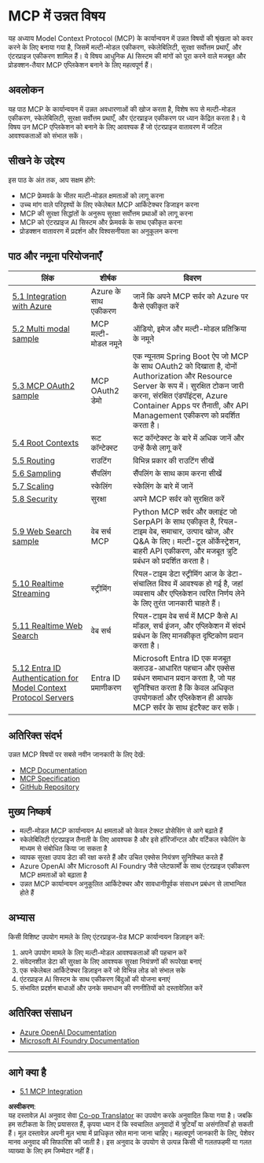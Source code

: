 <!--
CO_OP_TRANSLATOR_METADATA:
{
  "original_hash": "b96f2864e0bcb6fae9b4926813c3feb1",
  "translation_date": "2025-06-26T13:48:02+00:00",
  "source_file": "05-AdvancedTopics/README.md",
  "language_code": "hi"
}
-->
# MCP में उन्नत विषय

यह अध्याय Model Context Protocol (MCP) के कार्यान्वयन में उन्नत विषयों की श्रृंखला को कवर करने के लिए बनाया गया है, जिसमें मल्टी-मोडल एकीकरण, स्केलेबिलिटी, सुरक्षा सर्वोत्तम प्रथाएँ, और एंटरप्राइज एकीकरण शामिल हैं। ये विषय आधुनिक AI सिस्टम की मांगों को पूरा करने वाले मजबूत और प्रोडक्शन-तैयार MCP एप्लिकेशन बनाने के लिए महत्वपूर्ण हैं।

## अवलोकन

यह पाठ MCP के कार्यान्वयन में उन्नत अवधारणाओं की खोज करता है, विशेष रूप से मल्टी-मोडल एकीकरण, स्केलेबिलिटी, सुरक्षा सर्वोत्तम प्रथाएँ, और एंटरप्राइज एकीकरण पर ध्यान केंद्रित करता है। ये विषय उन MCP एप्लिकेशन को बनाने के लिए आवश्यक हैं जो एंटरप्राइज वातावरण में जटिल आवश्यकताओं को संभाल सकें।

## सीखने के उद्देश्य

इस पाठ के अंत तक, आप सक्षम होंगे:

- MCP फ्रेमवर्क के भीतर मल्टी-मोडल क्षमताओं को लागू करना
- उच्च मांग वाले परिदृश्यों के लिए स्केलेबल MCP आर्किटेक्चर डिजाइन करना
- MCP की सुरक्षा सिद्धांतों के अनुरूप सुरक्षा सर्वोत्तम प्रथाओं को लागू करना
- MCP को एंटरप्राइज AI सिस्टम और फ्रेमवर्क के साथ एकीकृत करना
- प्रोडक्शन वातावरण में प्रदर्शन और विश्वसनीयता का अनुकूलन करना

## पाठ और नमूना परियोजनाएँ

| लिंक | शीर्षक | विवरण |
|------|-------|-------------|
| [5.1 Integration with Azure](./mcp-integration/README.md) | Azure के साथ एकीकरण | जानें कि अपने MCP सर्वर को Azure पर कैसे एकीकृत करें |
| [5.2 Multi modal sample](./mcp-multi-modality/README.md) | MCP मल्टी-मोडल नमूने | ऑडियो, इमेज और मल्टी-मोडल प्रतिक्रिया के नमूने |
| [5.3 MCP OAuth2 sample](../../../05-AdvancedTopics/mcp-oauth2-demo) | MCP OAuth2 डेमो | एक न्यूनतम Spring Boot ऐप जो MCP के साथ OAuth2 को दिखाता है, दोनों Authorization और Resource Server के रूप में। सुरक्षित टोकन जारी करना, संरक्षित एंडपॉइंट्स, Azure Container Apps पर तैनाती, और API Management एकीकरण को प्रदर्शित करता है। |
| [5.4 Root Contexts](./mcp-root-contexts/README.md) | रूट कॉन्टेक्स्ट | रूट कॉन्टेक्स्ट के बारे में अधिक जानें और उन्हें कैसे लागू करें |
| [5.5 Routing](./mcp-routing/README.md) | राउटिंग | विभिन्न प्रकार की राउटिंग सीखें |
| [5.6 Sampling](./mcp-sampling/README.md) | सैंपलिंग | सैंपलिंग के साथ काम करना सीखें |
| [5.7 Scaling](./mcp-scaling/README.md) | स्केलिंग | स्केलिंग के बारे में जानें |
| [5.8 Security](./mcp-security/README.md) | सुरक्षा | अपने MCP सर्वर को सुरक्षित करें |
| [5.9 Web Search sample](./web-search-mcp/README.md) | वेब सर्च MCP | Python MCP सर्वर और क्लाइंट जो SerpAPI के साथ एकीकृत है, रियल-टाइम वेब, समाचार, उत्पाद खोज, और Q&A के लिए। मल्टी-टूल ऑर्केस्ट्रेशन, बाहरी API एकीकरण, और मजबूत त्रुटि प्रबंधन को प्रदर्शित करता है। |
| [5.10 Realtime Streaming](./mcp-realtimestreaming/README.md) | स्ट्रीमिंग | रियल-टाइम डेटा स्ट्रीमिंग आज के डेटा-संचालित विश्व में आवश्यक हो गई है, जहां व्यवसाय और एप्लिकेशन त्वरित निर्णय लेने के लिए तुरंत जानकारी चाहते हैं। |
| [5.11 Realtime Web Search](./mcp-realtimesearch/README.md) | वेब सर्च | रियल-टाइम वेब सर्च में MCP कैसे AI मॉडल, सर्च इंजन, और एप्लिकेशन में संदर्भ प्रबंधन के लिए मानकीकृत दृष्टिकोण प्रदान करता है। |
| [5.12  Entra ID Authentication for Model Context Protocol Servers](./mcp-security-entra/README.md) | Entra ID प्रमाणीकरण | Microsoft Entra ID एक मजबूत क्लाउड-आधारित पहचान और एक्सेस प्रबंधन समाधान प्रदान करता है, जो यह सुनिश्चित करता है कि केवल अधिकृत उपयोगकर्ता और एप्लिकेशन ही आपके MCP सर्वर के साथ इंटरैक्ट कर सकें। |

## अतिरिक्त संदर्भ

उन्नत MCP विषयों पर सबसे नवीन जानकारी के लिए देखें:
- [MCP Documentation](https://modelcontextprotocol.io/)
- [MCP Specification](https://spec.modelcontextprotocol.io/)
- [GitHub Repository](https://github.com/modelcontextprotocol)

## मुख्य निष्कर्ष

- मल्टी-मोडल MCP कार्यान्वयन AI क्षमताओं को केवल टेक्स्ट प्रोसेसिंग से आगे बढ़ाते हैं
- स्केलेबिलिटी एंटरप्राइज तैनाती के लिए आवश्यक है और इसे हॉरिजॉन्टल और वर्टिकल स्केलिंग के माध्यम से संबोधित किया जा सकता है
- व्यापक सुरक्षा उपाय डेटा की रक्षा करते हैं और उचित एक्सेस नियंत्रण सुनिश्चित करते हैं
- Azure OpenAI और Microsoft AI Foundry जैसे प्लेटफार्मों के साथ एंटरप्राइज एकीकरण MCP क्षमताओं को बढ़ाता है
- उन्नत MCP कार्यान्वयन अनुकूलित आर्किटेक्चर और सावधानीपूर्वक संसाधन प्रबंधन से लाभान्वित होते हैं

## अभ्यास

किसी विशिष्ट उपयोग मामले के लिए एंटरप्राइज-ग्रेड MCP कार्यान्वयन डिज़ाइन करें:

1. अपने उपयोग मामले के लिए मल्टी-मोडल आवश्यकताओं की पहचान करें
2. संवेदनशील डेटा की सुरक्षा के लिए आवश्यक सुरक्षा नियंत्रणों की रूपरेखा बनाएं
3. एक स्केलेबल आर्किटेक्चर डिज़ाइन करें जो विभिन्न लोड को संभाल सके
4. एंटरप्राइज AI सिस्टम के साथ एकीकरण बिंदुओं की योजना बनाएं
5. संभावित प्रदर्शन बाधाओं और उनके समाधान की रणनीतियों को दस्तावेज़ित करें

## अतिरिक्त संसाधन

- [Azure OpenAI Documentation](https://learn.microsoft.com/en-us/azure/ai-services/openai/)
- [Microsoft AI Foundry Documentation](https://learn.microsoft.com/en-us/ai-services/)

---

## आगे क्या है

- [5.1 MCP Integration](./mcp-integration/README.md)

**अस्वीकरण**:  
यह दस्तावेज़ AI अनुवाद सेवा [Co-op Translator](https://github.com/Azure/co-op-translator) का उपयोग करके अनुवादित किया गया है। जबकि हम सटीकता के लिए प्रयासरत हैं, कृपया ध्यान दें कि स्वचालित अनुवादों में त्रुटियाँ या असंगतियाँ हो सकती हैं। मूल दस्तावेज़ अपनी मूल भाषा में प्राधिकृत स्रोत माना जाना चाहिए। महत्वपूर्ण जानकारी के लिए, पेशेवर मानव अनुवाद की सिफारिश की जाती है। इस अनुवाद के उपयोग से उत्पन्न किसी भी गलतफहमी या गलत व्याख्या के लिए हम जिम्मेदार नहीं हैं।